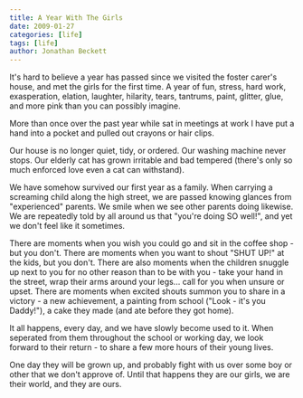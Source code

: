 ```yaml
---
title: A Year With The Girls
date: 2009-01-27
categories: [life]
tags: [life]
author: Jonathan Beckett
---
```


It's hard to believe a year has passed since we visited the foster carer's house, and met the girls for the first time. A year of fun, stress, hard work, exasperation, elation, laughter, hilarity, tears, tantrums, paint, glitter, glue, and more pink than you can possibly imagine.

More than once over the past year while sat in meetings at work I have put a hand into a pocket and pulled out crayons or hair clips.

Our house is no longer quiet, tidy, or ordered. Our washing machine never stops. Our elderly cat has grown irritable and bad tempered (there's only so much enforced love even a cat can withstand).

We have somehow survived our first year as a family. When carrying a screaming child along the high street, we are passed knowing glances from "experienced" parents. We smile when we see other parents doing likewise. We are repeatedly told by all around us that "you're doing SO well!", and yet we don't feel like it sometimes.

There are moments when you wish you could go and sit in the coffee shop - but you don't. There are moments when you want to shout "SHUT UP!" at the kids, but you don't. There are also moments when the children snuggle up next to you for no other reason than to be with you - take your hand in the street, wrap their arms around your legs... call for you when unsure or upset. There are moments when excited shouts summon you to share in a victory - a new achievement, a painting from school ("Look - it's you Daddy!"), a cake they made (and ate before they got home).

It all happens, every day, and we have slowly become used to it. When seperated from them throughout the school or working day, we look forward to their return - to share a few more hours of their young lives.

One day they will be grown up, and probably fight with us over some boy or other that we don't approve of. Until that happens they are our girls, we are their world, and they are ours.